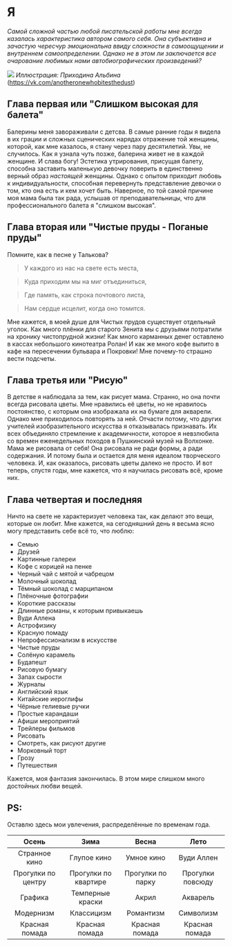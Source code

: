  Я
 =======
 
 *Самой сложной частью любой писательской работы мне всегда казалась характеристика автором самого себя. 
 Она субъективна и зачастую чересчур эмоциональна ввиду сложности в самоощущении и внутреннем самоопределении.
 Однако не в этом ли заключается все очарование любимых нами автобиографических произведений?*
 
 ![](http://hsepress.ru/images/64815.png)
 *Иллюстрация: Приходина Альбина* (https://vk.com/anotheronewhobitesthedust)
 
 Глава первая или "Слишком высокая для балета" 
 ---------------------------------------------
 Балерины меня завораживали с детсва. В самые ранние годы я видела в их грации и сложных сценических нарядах 
 отражение той женщины, которой, как мне казалось, я стану через пару десятилетий. Увы, не случилось. Как я узнала чуть позже, 
 балерина живет не в каждой женщине. И слава богу! Эстетика утрирования, присущая балету, способна заставить маленькую девочку 
 поверить в единственно верный образ *настоящей* женщины. Однако с опытом приходит любовь к индивидуальности, 
 способная перевернуть представление девочки о том, кто она есть и кем хочет быть. Наверное, по той самой причине моя мама
 была так рада, услышав от преподавательницы, что для профессионального балета я "слишком высокая".
 
 Глава вторая или "Чистые пруды - Поганые пруды"
 ----------------------------------------------
 Помните, как в песне у Талькова? 
 >У каждого из нас на свете есть места,
 
 >Куда приходим мы на миг отъединиться,
 
 >Где память, как строка почтового листа,
 
 >Нам сердце исцелит, когда оно томится.
 
 Мне кажется, в моей душе для Чистых прудов существует отдельный уголок. Как много плёнки для старого Зенита мы с друзьями 
 потратили на хронику чистопрудной жизни! Как много карманных денег оставлено в кассах небольшого кинотеатра Ролан! И как же 
 много кофе выпито в кафе на пересечении бульвара и Покровки! Мне почему-то страшно вести подсчеты. 
 
 Глава третья или "Рисую"
 ------------------------
 
 В детстве я наблюдала за тем, как рисует мама. Странно, но она почти всегда рисовала цветы. Мне нравились её цветы, но 
 не нравилось постоянство, с которым она изображала их на бумаге для акварели. Однако мне приходилось повторять за ней. Отчасти
 потому, что других учителей изобразительного искусства я отказывалась признавать. Их всех объединяло стремление к академичности, 
 которое я невзлюбила со времен еженедельных походов в Пушкинский музей на Волхонке. Мама же рисовала от себя! Она рисовала не
 ради формы, а ради содержания. И потому была и остается для меня идеалом творческого человека. И, как оказалось,
 рисовать цветы далеко не просто. И вот теперь, спустя годы, мне кажется, что я научилась рисовать всё, кроме них.
 
 Глава четвертая и последняя
 ---------------------------

Ничто на свете не характеризует человека так, как делают это вещи, которые он любит. Мне кажется, на сегодняшний день я весьма
ясно могу представить себе всё то, что люблю:

- Семью 
- Друзей
- Картинные галереи
- Кофе с корицей на пенке
- Черный чай с мятой и чабрецом 
- Молочный шоколад
- Тёмный шоколад с марципаном
- Плёночные фотографии
- Короткие рассказы
- Длинные романы, к которым привыкаешь
- Вуди Аллена
- Астрофизику
- Красную помаду
- Непрофессионализм в искусстве
- Чистые пруды
- Солёную карамель
- Будапешт
- Рисовую бумагу
- Запах сырости
- Журналы
- Английский язык
- Китайские иероглифы
- Чёрные гелиевые ручки
- Простые карандаши
- Афиши мероприятий
- Трейлеры фильмов
- Рисовать 
- Смотреть, как рисуют другие 
- Морковный торт
- Грозу
- Путешествия 


Кажется, моя фантазия закончилась. В этом мире слишком много достойных любви вещей. 

PS:
---
Оставлю здесь мои увлечения, распределённые по временам года. 

Осень|Зима|Весна|Лето
:---:|:---:|:---:|:---:
Странное кино|Глупое кино|Умное кино| Вуди Аллен
Прогулки по центру|Прогулки по квартире|Прогулки по парку|Прогулки повсюду
Графика|Темперные краски|Акрил|Акварель
Модернизм|Классицизм|Романтизм|Символизм
Красная помада|Красная помада|Красная помада|Красная помада
